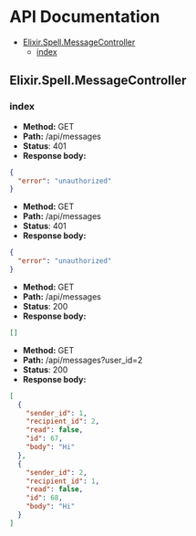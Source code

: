 # API Documentation
* [Elixir.Spell.MessageController](#Elixir.Spell.MessageController)
  * [index](#Elixir.Spell.MessageControllerindex)

## Elixir.Spell.MessageController
### index
* __Method:__ GET
* __Path:__ /api/messages
* __Status__: 401
* __Response body:__
```json
{
  "error": "unauthorized"
}
```
* __Method:__ GET
* __Path:__ /api/messages
* __Status__: 401
* __Response body:__
```json
{
  "error": "unauthorized"
}
```
* __Method:__ GET
* __Path:__ /api/messages
* __Status__: 200
* __Response body:__
```json
[]
```
* __Method:__ GET
* __Path:__ /api/messages?user_id=2
* __Status__: 200
* __Response body:__
```json
[
  {
    "sender_id": 1,
    "recipient_id": 2,
    "read": false,
    "id": 67,
    "body": "Hi"
  },
  {
    "sender_id": 2,
    "recipient_id": 1,
    "read": false,
    "id": 68,
    "body": "Hi"
  }
]
```

